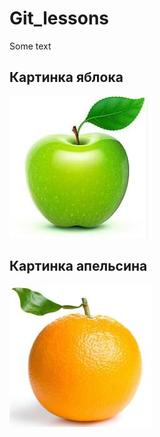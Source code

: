 # Git_lessons


Some text
## Картинка яблока

![Apple](apple.JPG)

## Картинка апельсина

![Orange](orange.JPG)
